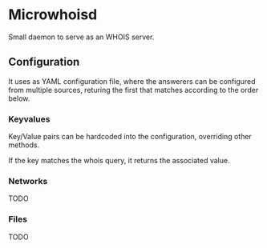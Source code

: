 # Microwhoisd

Small daemon to serve as an WHOIS server.

## Configuration

It uses as YAML configuration file, where the answerers can be configured from
multiple sources, returing the first that matches according to the order below.

### Keyvalues

Key/Value pairs can be hardcoded into the configuration, overriding other methods.

If the key matches the whois query, it returns the associated value.

### Networks

TODO

### Files

TODO
